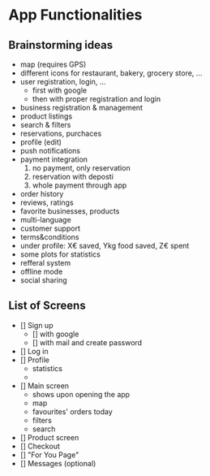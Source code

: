 # App Functionalities 

## Brainstorming ideas
- map (requires GPS) 
- different icons for restaurant, bakery, grocery store, ...
- user registration, login, ...
  - first with google
  - then with proper registration and login
- business registration & management
- product listings
- search & filters
- reservations, purchaces
- profile (edit)
- push notifications
- payment integration
  1. no payment, only reservation
  2. reservation with deposti
  3. whole payment through app
- order history
- reviews, ratings
- favorite businesses, products
- multi-language
- customer support
- terms&conditions
- under profile: X€ saved, Ykg food saved, Z€ spent
- some plots for statistics
- refferal system
- offline mode
- social sharing

## List of Screens
- [] Sign up
  - [] with google
  - [] with mail and create password
- [] Log in
- [] Profile
  - statistics
  - 
- [] Main screen
  - shows upon opening the app
  - map
  - favourites' orders today
  - filters
  - search
- [] Product screen
- [] Checkout
- [] "For You Page"
- [] Messages (optional)
